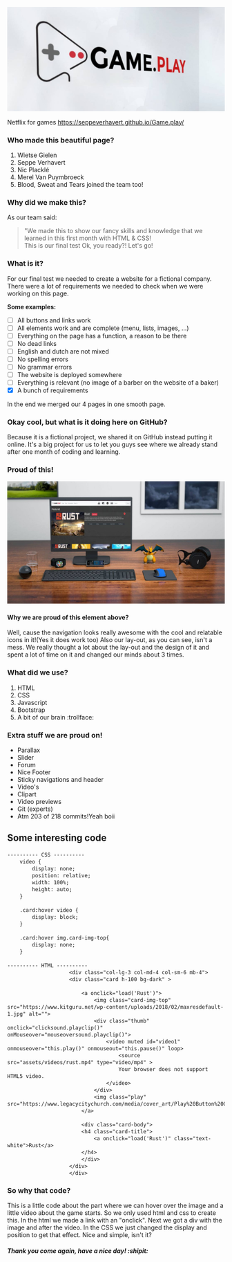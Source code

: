 ![GAMEPLAY](./assets/images/mockupmuur.jpg)

Netflix for games
https://seppeverhavert.github.io/Game.play/

### Who made this beautiful page?
1. Wietse Gielen
2. Seppe Verhavert
3. Nic Placklé
4. Merel Van Puymbroeck
5. Blood, Sweat and Tears joined the team too!

### Why did we make this?

As our team said:

> "We made this to show our fancy skills and knowledge that we learned in this first month with HTML & CSS!<br>
> This is our final test Ok, you ready?! Let's go! 

### What is it? 

For our final test we needed to create a website for a fictional company. There were a lot of requirements we needed to check when we were working on this page.

<strong>Some examples:</strong><br>

- [ ] All buttons and links work
- [ ] All elements work and are complete (menu, lists, images, ...)
- [ ] Everything on the page has a function, a reason to be there
- [ ] No dead links
- [ ] English and dutch are not mixed
- [ ] No spelling errors
- [ ] No grammar errors
- [ ] The website is deployed somewhere
- [ ] Everything is relevant (no image of a barber on the website of a baker)
- [x] A bunch of requirements

In the end we merged our 4 pages in one smooth page. 

### Okay cool, but what is it doing here on GitHub? 

Because it is a fictional project, we shared it on GitHub instead putting it online. It's a big project for us to let you guys see where we already stand after one month of coding and learning. 

### Proud of this!

![mockup](./assets/images/mockup.jpg)

#### Why we are proud of this element above?

Well, cause the navigation looks really awesome with the cool and relatable icons in it!(Yes it does work too)
Also our lay-out, as you can see, isn't a mess. We really thought a lot about the lay-out and the design of it and spent a lot of time on it and changed our minds about 3 times.

### What did we use?
1. HTML
2. CSS
3. Javascript
4. Bootstrap
5. A bit of our brain :trollface:

### Extra stuff we are proud on!

- Parallax
- Slider
- Forum
- Nice Footer
- Sticky navigations and header
- Video's
- Clipart
- Video previews
- Git (experts)
- Atm 203 of 218 commits!Yeah boii

## Some interesting code

```
---------- CSS ----------
    video {
        display: none;
        position: relative;
        width: 100%;
        height: auto;
    }

    .card:hover video {
        display: block;
    }

    .card:hover img.card-img-top{
        display: none;
    }

---------- HTML ----------
                    <div class="col-lg-3 col-md-4 col-sm-6 mb-4">
                    <div class="card h-100 bg-dark" >
        
                        <a onclick="load('Rust')">
                            <img class="card-img-top" src="https://www.kitguru.net/wp-content/uploads/2018/02/maxresdefault-1.jpg" alt="">
                            <div class="thumb" onclick="clicksound.playclip()" onMouseover="mouseoversound.playclip()">
                                <video muted id="video1" onmouseover="this.play()" onmouseout="this.pause()" loop>
                                    <source src="assets/videos/rust.mp4" type="video/mp4" >
                                    Your browser does not support HTML5 video.
                                </video>
                            </div>
                            <img class="play" src="https://www.legacycitychurch.com/media/cover_art/Play%20Button%20Overlay/imageedit_1_8651219148.png">
                        </a>
        
                        <div class="card-body">
                        <h4 class="card-title">
                            <a onclick="load('Rust')" class="text-white">Rust</a>
                        </h4>
                        </div>
                    </div>
                    </div>
```
### So why that code? 

This is a little code about the part where we can hover over the image and a little video about the game starts. So we only used html and css to create this. In the html we made a link with an "onclick". Next we got a div with the image and after the video. In the CSS we just changed the display and position to get that effect. Nice and simple, isn't it?

##### Thank you come again, have a nice day! :shipit:
